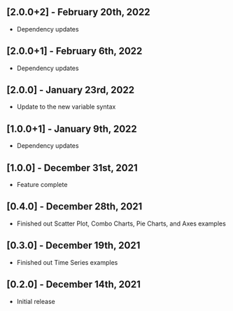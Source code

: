 ## [2.0.0+2] - February 20th, 2022

* Dependency updates


## [2.0.0+1] - February 6th, 2022

* Dependency updates


## [2.0.0] - January 23rd, 2022

* Update to the new variable syntax


## [1.0.0+1] - January 9th, 2022

* Dependency updates


## [1.0.0] - December 31st, 2021

* Feature complete


## [0.4.0] - December 28th, 2021

* Finished out Scatter Plot, Combo Charts, Pie Charts, and Axes examples


## [0.3.0] - December 19th, 2021

* Finished out Time Series examples


## [0.2.0] - December 14th, 2021

* Initial release
